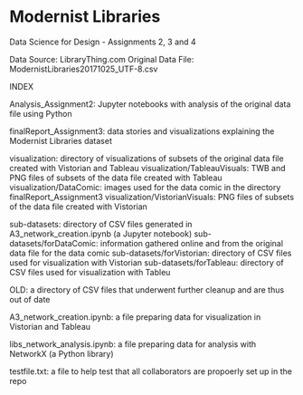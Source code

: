 
# Modernist Libraries
Data Science for Design - Assignments 2, 3 and 4


Data Source: LibraryThing.com
Original Data File: ModernistLibraries20171025_UTF-8.csv


INDEX

Analysis_Assignment2: Jupyter notebooks with analysis of the original data file using Python

finalReport_Assignment3: data stories and visualizations explaining the Modernist Libraries dataset 

visualization: directory of visualizations of subsets of the original data file created with Vistorian and Tableau
visualization/TableauVisuals: TWB and PNG files of subsets of the data file created with Tableau
visualization/DataComic: images used for the data comic in the directory finalReport_Assignment3
visualization/VistorianVisuals: PNG files of subsets of the data file created with Vistorian

sub-datasets: directory of CSV files generated in A3_network_creation.ipynb (a Jupyter notebook)
sub-datasets/forDataComic: information gathered online and from the original data file for the data comic
sub-datasets/forVistorian: directory of CSV files used for visualization with Vistorian
sub-datasets/forTableau: directory of CSV files used for visualization with Tableu

OLD: a directory of CSV files that underwent further cleanup and are thus out of date

A3_network_creation.ipynb: a file preparing data for visualization in Vistorian and Tableau

libs_network_analysis.ipynb: a file preparing data for analysis with NetworkX (a Python library)

testfile.txt: a file to help test that all collaborators are propoerly set up in the repo

